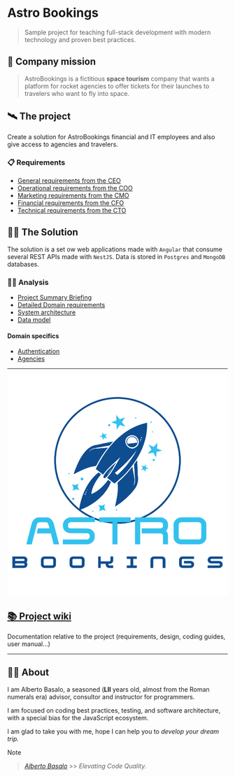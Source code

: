 # Astro Bookings

> Sample project for teaching full-stack development with modern technology and proven best practices.

## 🚀 Company mission

> AstroBookings is a fictitious **space tourism** company that wants a platform for rocket agencies to offer tickets for their launches to travelers who want to fly into space.

## 🛰️ The project

Create a solution for AstroBookings financial and IT employees and also give access to agencies and travelers.

### 📋 Requirements

- [General requirements from the CEO](./0-requirements/1-AstroBookings-General_requirements-CEO-letter.md)
- [Operational requirements from the COO](./0-requirements/2-AstroBookings-Operational_requirements-COO-letter.md)
- [Marketing requirements from the CMO](./0-requirements/3-AstroBookings-Marqueting_requirements-CMO-letter.md)
- [Financial requirements from the CFO](./0-requirements/4-AstroBookings-Financial_requirements-CFO-letter.md)
- [Technical requirements from the CTO](./0-requirements/5-AstroBookings-Technical_requirements-CTO-letter.md)

## 🧑‍💻 The Solution

The solution is a set ow web applications made with `Angular` that consume several REST APIs made with `NestJS`. Data is stored in `Postgres` and `MongoDB` databases.

### 🧑‍🔬 Analysis

- [Project Summary Briefing](./1-analysis/4-astrobookings-project-briefing.md)
- [Detailed Domain requirements](./1-analysis/1-astrobookings-domain-requirements.md)
- [System architecture](./1-analysis/2-astrobookings-system-architecture.md)
- [Data model](./1-analysis/3-astrobookings-erd.md)

#### Domain specifics

- [Authentication](./1-analysis/5_0-astrobookings-authentication-domain.md)
- [Agencies](./1-analysis/5_1-astrobookings-agency-management-domain.md)

---

![Astro Bookings Logo](../AstroBookings.png)

## [📚 Project wiki](https://github.com/AstroBookings/.github/wiki)

Documentation relative to the project (requirements, design, coding guides, user manual...)

---

## 👨‍🚀 About

I am Alberto Basalo, a seasoned (**LII** years old, almost from the Roman numerals era) advisor, consultor and instructor for programmers.

I am focused on coding best practices, testing, and software architecture, with a special bias for the JavaScript ecosystem.

I am glad to take you with me, hope I can help you to _develop your dream trip._

> [!NOTE]
>
> > _[Alberto Basalo](https://github.com/albertobasalo)_ >> _Elevating Code Quality._
